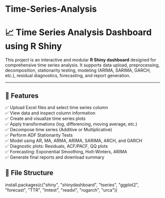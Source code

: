 # Time-Series-Analysis


# 📈 Time Series Analysis Dashboard using R Shiny

This project is an interactive and modular **R Shiny dashboard** designed for comprehensive time series analysis. It supports data upload, preprocessing, decomposition, stationarity testing, modeling (ARIMA, SARIMA, GARCH, etc.), residual diagnostics, forecasting, and report generation.

---

## 🚀 Features

✅ Upload Excel files and select time series column  
✅ View data and inspect column information  
✅ Create and visualize time series plots  
✅ Apply transformations (log, differencing, moving average, etc.)  
✅ Decompose time series (Additive or Multiplicative)  
✅ Perform ADF Stationarity Tests  
✅ Model using AR, MA, ARMA, ARIMA, SARIMA, ARCH, and GARCH  
✅ Diagnostic plots: Residuals, ACF/PACF, QQ plots  
✅ Forecasting: Exponential Smoothing, Holt-Winters, ARIMA  
✅ Generate final reports and download summary

## 📂 File Structure

install.packages(c("shiny", "shinydashboard", "tseries", "ggplot2", "forecast", 
                   "TTR", "lmtest", "readxl", "rugarch", "urca"))
